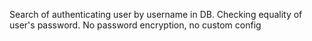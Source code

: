 Search of authenticating user by username in DB. Checking equality of user's password. No password encryption, no custom config
